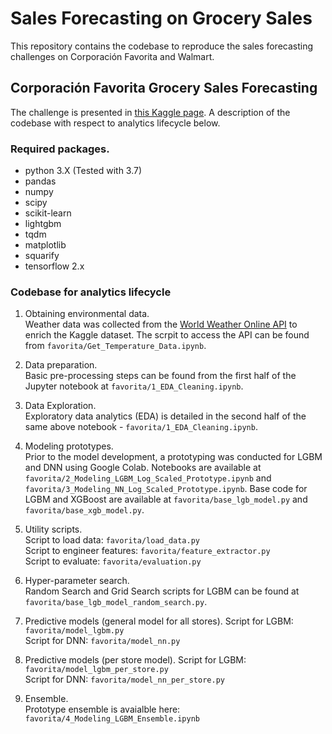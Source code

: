 ﻿# Sales Forecasting on Grocery Sales
 
This repository contains the codebase to reproduce the sales forecasting challenges on Corporación Favorita and Walmart.

## Corporación Favorita Grocery Sales Forecasting

The challenge is presented in [this Kaggle page](https://www.kaggle.com/c/favorita-grocery-sales-forecasting/overview/evaluation). A description of the codebase with respect to analytics lifecycle below.  

### Required packages.

* python 3.X (Tested with 3.7)
* pandas
* numpy
* scipy
* scikit-learn
* lightgbm
* tqdm
* matplotlib
* squarify
* tensorflow 2.x

### Codebase for analytics lifecycle

1. Obtaining environmental data.  
Weather data was collected from the [World Weather Online API](https://www.worldweatheronline.com/developer/) to enrich the Kaggle dataset. The scrpit to access the API can be found from `favorita/Get_Temperature_Data.ipynb`.  

2. Data preparation.  
Basic pre-processing steps can be found from the first half of the Jupyter notebook at `favorita/1_EDA_Cleaning.ipynb`.  

3. Data Exploration.  
Exploratory data analytics (EDA) is detailed in the second half of the same above notebook - `favorita/1_EDA_Cleaning.ipynb`.  

4. Modeling prototypes.  
Prior to the model development, a prototyping was conducted for LGBM and DNN using Google Colab. Notebooks are available at `favorita/2_Modeling_LGBM_Log_Scaled_Prototype.ipynb` and `favorita/3_Modeling_NN_Log_Scaled_Prototype.ipynb`. Base code for LGBM and XGBoost are available at `favorita/base_lgb_model.py` and `favorita/base_xgb_model.py`.

5. Utility scripts.   
Script to load data: `favorita/load_data.py`  
Script to engineer features: `favorita/feature_extractor.py`  
Script to evaluate: `favorita/evaluation.py`  

6. Hyper-parameter search.  
Random Search and Grid Search scripts for LGBM can be found at `favorita/base_lgb_model_random_search.py`.  

7. Predictive models (general model for all stores).
Script for LGBM: `favorita/model_lgbm.py`  
Script for DNN: `favorita/model_nn.py`   

8. Predictive models (per store model).
Script for LGBM: `favorita/model_lgbm_per_store.py`  
Script for DNN: `favorita/model_nn_per_store.py`   

9. Ensemble.  
Prototype ensemble is avaialble here: `favorita/4_Modeling_LGBM_Ensemble.ipynb`

